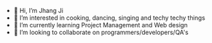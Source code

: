 - 👋 Hi, I’m Jhang Ji
- 👀 I’m interested in cooking, dancing, singing and techy techy things
- 🌱 I’m currently learning Project Management and Web design
- 💞️ I’m looking to collaborate on programmers/developers/QA's


<!---
Jhajha86/Jhajha86 is a ✨ special ✨ repository because its `README.md` (this file) appears on your GitHub profile.
You can click the Preview link to take a look at your changes.
--->
